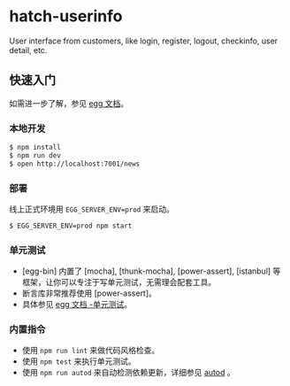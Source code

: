 # hatch-userinfo

User interface from customers, like login, register, logout, checkinfo, user detail, etc.

## 快速入门

<!-- 在此次添加使用文档 -->

如需进一步了解，参见 [egg 文档][egg]。

### 本地开发
```bash
$ npm install
$ npm run dev
$ open http://localhost:7001/news
```

### 部署

线上正式环境用 `EGG_SERVER_ENV=prod` 来启动。

```bash
$ EGG_SERVER_ENV=prod npm start
```

### 单元测试
- [egg-bin] 内置了 [mocha], [thunk-mocha], [power-assert], [istanbul] 等框架，让你可以专注于写单元测试，无需理会配套工具。
- 断言库非常推荐使用 [power-assert]。
- 具体参见 [egg 文档 -单元测试](https://eggjs.org/zh-cn/core/unittest)。

### 内置指令

- 使用 `npm run lint` 来做代码风格检查。
- 使用 `npm test` 来执行单元测试。
- 使用 `npm run autod` 来自动检测依赖更新，详细参见 [autod](https://www.npmjs.com/package/autod) 。


[egg]: https://eggjs.org